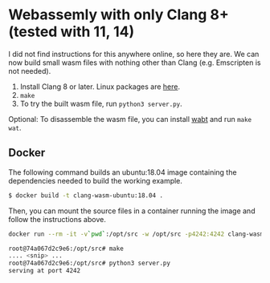 # Webassemly with only Clang 8+ (tested with 11, 14)

I did not find instructions for this anywhere online, so here they are. We can now build small wasm files with nothing other than Clang (e.g. Emscripten is not needed).

1. Install Clang 8 or later. Linux packages are [here](https://apt.llvm.org/).
2. `make`
3. To try the built wasm file, run `python3 server.py`.

Optional: To disassemble the wasm file, you can install [wabt](https://github.com/WebAssembly/wabt) and run `make wat`.

## Docker

The following command builds an ubuntu:18.04 image containing the dependencies needed to build the working example.

```bash
$ docker build -t clang-wasm-ubuntu:18.04 .
```

Then, you can mount the source files in a container running the image and follow the instructions above.


```bash
docker run --rm -it -v`pwd`:/opt/src -w /opt/src -p4242:4242 clang-wasm-ubuntu:18.04

root@74a067d2c9e6:/opt/src# make
.... <snip> ...
root@74a067d2c9e6:/opt/src# python3 server.py
serving at port 4242
```
